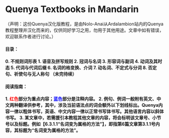 # Quenya Textbooks in Mandarin
（声明：这份Quenya汉化版教程，是由Nolo-Anai从Ardalambion站内的Quenya教程整理并汉化而来的，仅供同好学习之用，勿用于其他用途。文章中如有错误，欢迎联系作者进行讨论。）

<h4>目录：<h4>
  0. 不规则词形表
  1. 语音及拼写规则
  2. 冠词与名词
  3. 形容词与副词
  4. 动词及其时态
  5. 代词与代词后缀
  6. 名词的格变换、介词
  7. 动名词、不定式与分词
  8. 否定句、祈使句与无人称句
  （未完待续）

<h4>阅读指南：<h4>
  1. <font color = red>红色</font>部分为重点内容；<font color = blue>蓝色</font>部分是注释内容。
  2. 例句、例词一般附有英文、中文两种翻译供参考，其中，涉及当前语法点的词会额外以下划线标出。Quenya内容一律以粗体书写，英语、中文内容一律以正常书写体书写。其他语言内容以斜体书写。
  3. 某文章中，若需援引本教程其他文章的内容，将会标明该文章号、小节号以及标题。例如【6.3.1.1“名词变为属格的方法”】，即指第6篇文章第3.1.1号内容，其标题为“名词变为属格的方法”。
